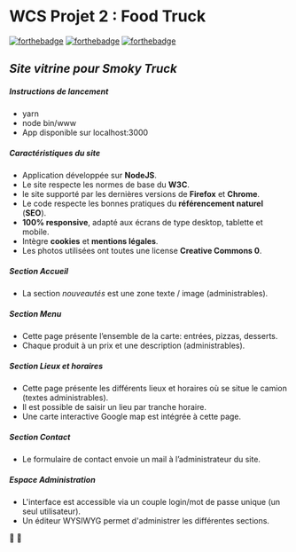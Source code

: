 # **WCS Projet 2 : Food Truck**
[![forthebadge](http://forthebadge.com/images/badges/built-with-love.svg)](http://forthebadge.com)   [![forthebadge](http://forthebadge.com/images/badges/built-with-grammas-recipe.svg)](http://forthebadge.com) [![forthebadge](http://forthebadge.com/images/badges/made-with-pug.svg)](http://forthebadge.com)

## **_Site vitrine pour Smoky Truck_**

##### Instructions de lancement
- yarn
- node bin/www
- App disponible sur localhost:3000

##### **Caractéristiques du site**

- Application développée sur **NodeJS**.
- Le site respecte les normes de base du **W3C**.
- le site supporté par les dernières versions de **Firefox** et **Chrome**.
- Le code respecte les bonnes pratiques du **référencement naturel** (**SEO**).
- **100% responsive**, adapté aux écrans de type desktop, tablette et mobile.
- Intègre **cookies** et **mentions légales**.
- Les photos utilisées ont toutes une license **Creative Commons 0**.

##### **Section _Accueil_**

- La section _nouveautés_ est une zone texte / image (administrables).

##### **Section _Menu_**

- Cette page présente l’ensemble de la carte: entrées, pizzas, desserts.
- Chaque produit à un prix et une description (administrables).

##### **Section _Lieux et horaires_**

- Cette page présente les différents lieux et horaires où se situe le camion (textes administrables).
- Il est possible de saisir un lieu par tranche horaire.
- Une carte interactive Google map est intégrée à cette page.

##### **Section _Contact_**

* Le formulaire de contact envoie un mail à l’administrateur du site.

##### **Espace _Administration_**

* L'interface est accessible via un couple login/mot de passe unique (un seul utilisateur).
* Un éditeur WYSIWYG permet d'administrer les différentes sections.

:pizza: :truck:
